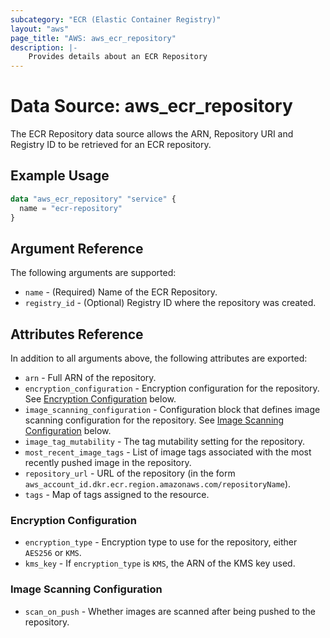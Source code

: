 ```yaml
---
subcategory: "ECR (Elastic Container Registry)"
layout: "aws"
page_title: "AWS: aws_ecr_repository"
description: |-
    Provides details about an ECR Repository
---
```


# Data Source: aws_ecr_repository

The ECR Repository data source allows the ARN, Repository URI and Registry ID to be retrieved for an ECR repository.

## Example Usage

```terraform
data "aws_ecr_repository" "service" {
  name = "ecr-repository"
}
```

## Argument Reference

The following arguments are supported:

* `name` - (Required) Name of the ECR Repository.
* `registry_id` - (Optional) Registry ID where the repository was created.

## Attributes Reference

In addition to all arguments above, the following attributes are exported:

* `arn` - Full ARN of the repository.
* `encryption_configuration` - Encryption configuration for the repository. See [Encryption Configuration](#encryption-configuration) below.
* `image_scanning_configuration` - Configuration block that defines image scanning configuration for the repository. See [Image Scanning Configuration](#image-scanning-configuration) below.
* `image_tag_mutability` - The tag mutability setting for the repository.
* `most_recent_image_tags` - List of image tags associated with the most recently pushed image in the repository. 
* `repository_url` - URL of the repository (in the form `aws_account_id.dkr.ecr.region.amazonaws.com/repositoryName`).
* `tags` - Map of tags assigned to the resource.

### Encryption Configuration

* `encryption_type` - Encryption type to use for the repository, either `AES256` or `KMS`.
* `kms_key` - If `encryption_type` is `KMS`, the ARN of the KMS key used.

### Image Scanning Configuration

* `scan_on_push` - Whether images are scanned after being pushed to the repository.

